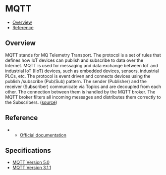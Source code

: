# MQTT

* [Overview](#overview)
* [Reference](#reference)

## Overview

MQTT stands for MQ Telemetry Transport. The protocol is a set of rules that defines how IoT devices can publish and subscribe to data over the Internet. MQTT is used for messaging and data exchange between IoT and industrial IoT (IIoT) devices, such as embedded devices, sensors, industrial PLCs, etc. The protocol is event driven and connects devices using the publish /subscribe (Pub/Sub) pattern. The sender (Publisher) and the receiver (Subscriber) communicate via Topics and are decoupled from each other. The connection between them is handled by the MQTT broker. The MQTT broker filters all incoming messages and distributes them correctly to the Subscribers. ([source](https://www.hivemq.com/mqtt/))

## Reference

* * [Official documentation](https://mqtt.org/)

## Specifications

* [MQTT Version 5.0](https://docs.oasis-open.org/mqtt/mqtt/v5.0/mqtt-v5.0.html)
* [MQTT Version 3.1.1](https://docs.oasis-open.org/mqtt/mqtt/v3.1.1/os/mqtt-v3.1.1-os.html)